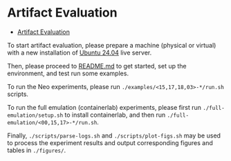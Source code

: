 # Artifact Evaluation

<!--toc:start-->
- [Artifact Evaluation](#artifact-evaluation)
<!--toc:end-->

To start artifact evaluation, please prepare a machine (physical or virtual)
with a new installation of [Ubuntu 24.04](https://releases.ubuntu.com/noble/)
live server.

Then, please proceed to [README.md](README.md) to get started, set up the
environment, and test run some examples.

To run the Neo experiments, please run `./examples/<15,17,18,03>-*/run.sh`
scripts.

To run the full emulation (containerlab) experiments, please first run
`./full-emulation/setup.sh` to install containerlab, and then run
`./full-emulation/<00,15,17>-*/run.sh`.

Finally, `./scripts/parse-logs.sh` and `./scripts/plot-figs.sh` may be used to
process the experiment results and output corresponding figures and tables in
`./figures/`.
